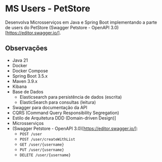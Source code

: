 # MS Users - PetStore

Desenvolva Microsserviços em Java e Spring Boot implementando a parte de users do PetStore (Swagger Petstore - OpenAPI
3.0)[https://editor.swagger.io/].

## Observações

- Java 21
- Docker
- Docker Compose
- Spring Boot 3.5.x
- Maven 3.9.x
- Kibana
- Base de Dados
    - Elasticsearch para persistência de dados (escrita)
    - ElasticSearch para consultas (leitura)
- Swagger para documentação da API
- CQRS (Command Query Responsibility Segregation)
- Estilo de Arquitetura DDD (Domain-driven Design)]
- Microsserviços
- (Swagger Petstore - OpenAPI 3.0)[https://editor.swagger.io/]:
    - `POST /user`
    - `POST /user/createWithList`
    - `GET /user/{username}`
    - `PUT /user/{username}`
    - `DELETE /user/{username}`